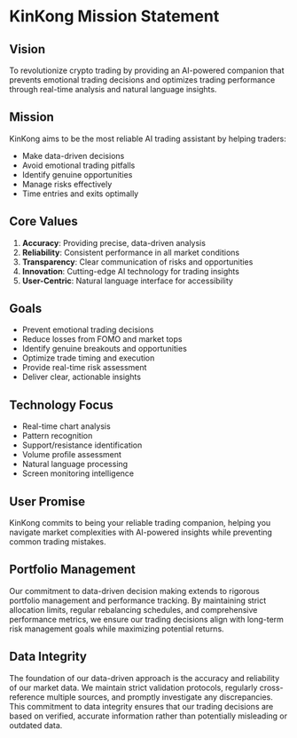 # KinKong Mission Statement

## Vision
To revolutionize crypto trading by providing an AI-powered companion that prevents emotional trading decisions and optimizes trading performance through real-time analysis and natural language insights.

## Mission
KinKong aims to be the most reliable AI trading assistant by helping traders:
- Make data-driven decisions
- Avoid emotional trading pitfalls
- Identify genuine opportunities
- Manage risks effectively
- Time entries and exits optimally

## Core Values
1. **Accuracy**: Providing precise, data-driven analysis
2. **Reliability**: Consistent performance in all market conditions
3. **Transparency**: Clear communication of risks and opportunities
4. **Innovation**: Cutting-edge AI technology for trading insights
5. **User-Centric**: Natural language interface for accessibility

## Goals
- Prevent emotional trading decisions
- Reduce losses from FOMO and market tops
- Identify genuine breakouts and opportunities
- Optimize trade timing and execution
- Provide real-time risk assessment
- Deliver clear, actionable insights

## Technology Focus
- Real-time chart analysis
- Pattern recognition
- Support/resistance identification
- Volume profile assessment
- Natural language processing
- Screen monitoring intelligence

## User Promise
KinKong commits to being your reliable trading companion, helping you navigate market complexities with AI-powered insights while preventing common trading mistakes.

## Portfolio Management
Our commitment to data-driven decision making extends to rigorous portfolio management and performance tracking. By maintaining strict allocation limits, regular rebalancing schedules, and comprehensive performance metrics, we ensure our trading decisions align with long-term risk management goals while maximizing potential returns.

## Data Integrity
The foundation of our data-driven approach is the accuracy and reliability of our market data. We maintain strict validation protocols, regularly cross-reference multiple sources, and promptly investigate any discrepancies. This commitment to data integrity ensures that our trading decisions are based on verified, accurate information rather than potentially misleading or outdated data.
